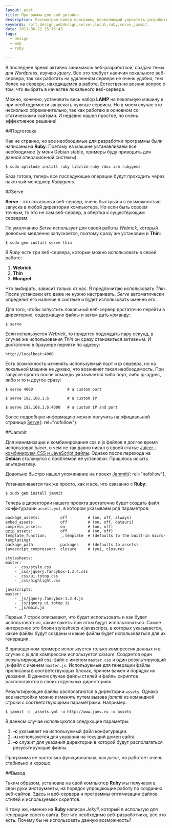 ```yaml
---
layout: post
title: Программы для веб дизайна
description: Рассмотрим набор программ, позволяющий упростить разработку веб-сайтов.
keywords: soft,design,webdesign,server,local,ruby,serve,jammit
date: 2011-06-22 15:16:43
tags:
  - design
  - web
  - ruby

---
```

В последнее время активно занимаюсь веб-разработкой, создаю темы для *Wordpress*, изучаю
*jquery*. Все это требует наличия локального веб-сервера, так как работать на удаленном
сервере не очень удобно, тем более на сервере, находящемся в работе. Естественно возник
вопрос о том, что выбрать в качестве локального веб-сервера.

Можно, конечно, установить весь набор **LAMP** на локальную машину и при необходимости
запускать нужные сервисы. Но в моем случае это несколько обременительно, так как работаю
в основном со статическими сайтами. И недавно нашел простое, но очень эффективное решение!

##Подготовка

Как не странно, но все необходимые для разработки программы были написаны на **Ruby**.
Поэтому на машине устанавливаем все необходимое (у меня Debian stable, примеры буду
приводить для данной операционной системы):

    $ sudo aptitude install ruby libzlib-ruby rdoc irb rubygems

База готова, теперь все последующие операции будут проходить через пакетный менеджер
*Rubygems*.

##Serve

**Serve** - это локальный веб-сервер, очень быстрый и с возможностью запуска в любой
директории компьютера. Но если быть совсем точным, то это не сам веб-сервер, а обертка к
существующим серверам.

По умолчанию *Serve* использует для своей работы *Webrick*, который довольно медленно
запускается, поэтому сразу же установим и **Thin**:

    $ sudo gem install serve thin

В *Ruby* есть три веб-сервера, которые можно использовать в своей работе: 

1. **Webrick**
2. **Thin** 
3. **Mongrel**

Что выбирать, зависит только от нас. Я предпочитаю использовать *Thin*. После установки
его даже не нужно настраивать, *Serve* автоматически определит его наличие в системе и
будет использовать именно его.

Для того, чтобы запустить локальный веб-сервер достаточно перейти в директорию, содержащую
файлы и затем дать команду:

    $ serve

Если используется *Webrick*, то придется подождать пару секунд, в случае же использования
*Thin* он сразу становиться активным. И достаточно в браузере перейти по адресу:

    http://localhost:4000

Есть возможность изменять используемый порт и ip сервера, но на локальной машине не думаю,
что возникнет такая необходимость. При запуске просто после команды указывается либо порт,
либо ip-адрес, либо и то и другое сразу:

    $ serve 4000               # a custom port

    $ serve 192.168.1.6        # a custom IP

    $ serve 192.168.1.6:4000   # a custom IP and port

Более подробную информацию можно получить на официальной странице [Serve][1]{: rel="nofollow"}.

##Jammit

Для минимизации и комбинирования css и js файлов я долгое время использовал *juicer*, о
чем не так давно писал в своей статье 
[Juicer - комбинируем CSS и JavaScript файлы][2]. Однако после перехода на **Debian**
столкнулся с проблемой ее установки. Пришлось искать альтернативу.

Довольно быстро нашел упоминание на проект [Jammit][3]{: rel="nofollow"}. 

Устанавливается так же просто, как и все, что связанно с **Ruby**:

    $ sudo gem install jammit

Теперь в директории нашего проекта достаточно будет создать файл конфигурации
`assets.yml`, в котором указываем ряд параметров:

    package_assets:         off         # (on, off, always)
    embed_assets:           off         # (on, off, datauri)
    compress_assets:        on          # (on, off)
    gzip_assets:            off         # (on, off)
    template_function:      _.template  # (defaults to the built-in micro-templating)
    package_path:           packages    # (defaults to assets)
    javascript_compressor:  closure     # (yui, closure)

    stylesheets:
    master:
        - _css/style.css 
        - _css/jquery.fancybox-1.3.4.css
        - _css/ui.totop.css
        - _css/highlight.css      

    javascripts:
    master:
        - _js/jquery.fancybox-1.3.4.js 
        - _js/jquery.ui.totop.js 
        - _js/main.js

Первые 7 строк описывают, что будет использовать и как будет использоваться, какие пакеты
при этом будут использоваться. Самое интересное это блоки stylesheets и javascripts, в
которых указывается, какие файлы будут созданы и какие файлы будет использоваться для их
генерации.

В приведенном примере используется только компрессия данных и в случае с *js* для компрессии
используется *closure*. Создается один результирующий css-файл с именем `master.css` и
один результирующий js-файл с именем `master.js`. Используемые для генерации файлы
прописаны в соответствующих блоках, причем важен и порядок их указания. В данном случае
файлы стилей и файлы скриптов располагаются в своих отдельных директориях.

Результирующие файлы располагаются в директории `assets`. Однако все настройки можно
изменять путем вызова *jammit* из командной строки с соответствующими параметрами.
Например:

    $ jammit -c _assets.yml -u http://www.juev.ru -o assets

В данном случае используются следующие параметры:

1. **-c** указывает на используемый файл конфигурации.
2. **-u** используется для указания на текущий домен сайта
3. **-o** служит для указания директории в которой будут располагаться результирующие
файлы.

Программа не настолько функциональна, как *juicer*, но работает очень стабильно и хорошо.

##Вывод

Таким образом, установив на свой компьютер **Ruby** мы получаем в свои руки инструменты,
на порядок упрощающие работу по созданию веб-сайтов. Здесь и веб-сервера и программы
оптимизации файлов стилей и используемых скриптов.

К тому же, именно на **Ruby** написан *Jekyll*, который я использую для генерации своего
сайта. Все что необходимо веб-разработчику, все это есть. Почему бы не использовать данную
возможность?

[1]: https://github.com/jlong/serve "jlong/serve - Github"
[2]: http://www.juev.ru/2011/03/09/minify-and-combine-js-css-file/
    "Juicer - комбинируем CSS и JavaScript файлы"
[3]: http://documentcloud.github.com/jammit/
    "Jammit: Industrial Strength Asset Packaging for Rails"
